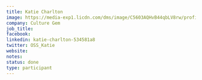```yaml
---
title: Katie Charlton
image: https://media-exp1.licdn.com/dms/image/C5603AQHvB44qbLV8rw/profile-displayphoto-shrink_800_800/0/1607434395769?e=1643241600&v=beta&t=D-3ViIjerTtcyP8kyWJRP1FlNwCSY4e1Ut_JqOUlMuI
company: Culture Gem
job_title: 
facebook:
linkedin: katie-charlton-534581a8
twitter: OSS_Katie
website:
notes:
status: done
type: participant
---
```


<!-- put more details about participant here -->
